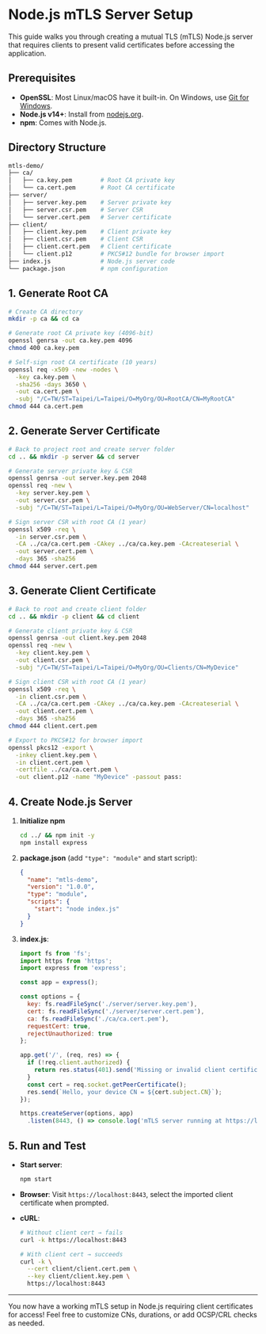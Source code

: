 # Node.js mTLS Server Setup

This guide walks you through creating a mutual TLS (mTLS) Node.js server that requires clients to present valid certificates before accessing the application.

## Prerequisites

* **OpenSSL**: Most Linux/macOS have it built-in. On Windows, use [Git for Windows](https://git-scm.com/).
* **Node.js v14+**: Install from [nodejs.org](https://nodejs.org/).
* **npm**: Comes with Node.js.

## Directory Structure

```bash
mtls-demo/
├── ca/
│   ├── ca.key.pem        # Root CA private key
│   └── ca.cert.pem       # Root CA certificate
├── server/
│   ├── server.key.pem    # Server private key
│   ├── server.csr.pem    # Server CSR
│   └── server.cert.pem   # Server certificate
├── client/
│   ├── client.key.pem    # Client private key
│   ├── client.csr.pem    # Client CSR
│   ├── client.cert.pem   # Client certificate
│   └── client.p12        # PKCS#12 bundle for browser import
├── index.js              # Node.js server code
└── package.json          # npm configuration
```

## 1. Generate Root CA

```bash
# Create CA directory
mkdir -p ca && cd ca

# Generate root CA private key (4096-bit)
openssl genrsa -out ca.key.pem 4096
chmod 400 ca.key.pem

# Self-sign root CA certificate (10 years)
openssl req -x509 -new -nodes \
  -key ca.key.pem \
  -sha256 -days 3650 \
  -out ca.cert.pem \
  -subj "/C=TW/ST=Taipei/L=Taipei/O=MyOrg/OU=RootCA/CN=MyRootCA"
chmod 444 ca.cert.pem
```

## 2. Generate Server Certificate

```bash
# Back to project root and create server folder
cd .. && mkdir -p server && cd server

# Generate server private key & CSR
openssl genrsa -out server.key.pem 2048
openssl req -new \
  -key server.key.pem \
  -out server.csr.pem \
  -subj "/C=TW/ST=Taipei/L=Taipei/O=MyOrg/OU=WebServer/CN=localhost"

# Sign server CSR with root CA (1 year)
openssl x509 -req \
  -in server.csr.pem \
  -CA ../ca/ca.cert.pem -CAkey ../ca/ca.key.pem -CAcreateserial \
  -out server.cert.pem \
  -days 365 -sha256
chmod 444 server.cert.pem
```

## 3. Generate Client Certificate

```bash
# Back to root and create client folder
cd .. && mkdir -p client && cd client

# Generate client private key & CSR
openssl genrsa -out client.key.pem 2048
openssl req -new \
  -key client.key.pem \
  -out client.csr.pem \
  -subj "/C=TW/ST=Taipei/L=Taipei/O=MyOrg/OU=Clients/CN=MyDevice"

# Sign client CSR with root CA (1 year)
openssl x509 -req \
  -in client.csr.pem \
  -CA ../ca/ca.cert.pem -CAkey ../ca/ca.key.pem -CAcreateserial \
  -out client.cert.pem \
  -days 365 -sha256
chmod 444 client.cert.pem

# Export to PKCS#12 for browser import
openssl pkcs12 -export \
  -inkey client.key.pem \
  -in client.cert.pem \
  -certfile ../ca/ca.cert.pem \
  -out client.p12 -name "MyDevice" -passout pass:
```

## 4. Create Node.js Server

1. **Initialize npm**

   ```bash
   cd ../ && npm init -y
   npm install express
   ```

2. **package.json** (add `"type": "module"` and start script):

   ```json
   {
     "name": "mtls-demo",
     "version": "1.0.0",
     "type": "module",
     "scripts": {
       "start": "node index.js"
     }
   }
   ```

3. **index.js**:

   ```js
   import fs from 'fs';
   import https from 'https';
   import express from 'express';

   const app = express();

   const options = {
     key: fs.readFileSync('./server/server.key.pem'),
     cert: fs.readFileSync('./server/server.cert.pem'),
     ca: fs.readFileSync('./ca/ca.cert.pem'),
     requestCert: true,
     rejectUnauthorized: true
   };

   app.get('/', (req, res) => {
     if (!req.client.authorized) {
       return res.status(401).send('Missing or invalid client certificate');
     }
     const cert = req.socket.getPeerCertificate();
     res.send(`Hello, your device CN = ${cert.subject.CN}`);
   });

   https.createServer(options, app)
     .listen(8443, () => console.log('mTLS server running at https://localhost:8443'));
   ```

## 5. Run and Test

* **Start server**:

  ```bash
  npm start
  ```

* **Browser**: Visit `https://localhost:8443`, select the imported client certificate when prompted.

* **cURL**:

  ```bash
  # Without client cert → fails
  curl -k https://localhost:8443

  # With client cert → succeeds
  curl -k \
    --cert client/client.cert.pem \
    --key client/client.key.pem \
    https://localhost:8443
  ```

---

You now have a working mTLS setup in Node.js requiring client certificates for access! Feel free to customize CNs, durations, or add OCSP/CRL checks as needed.
